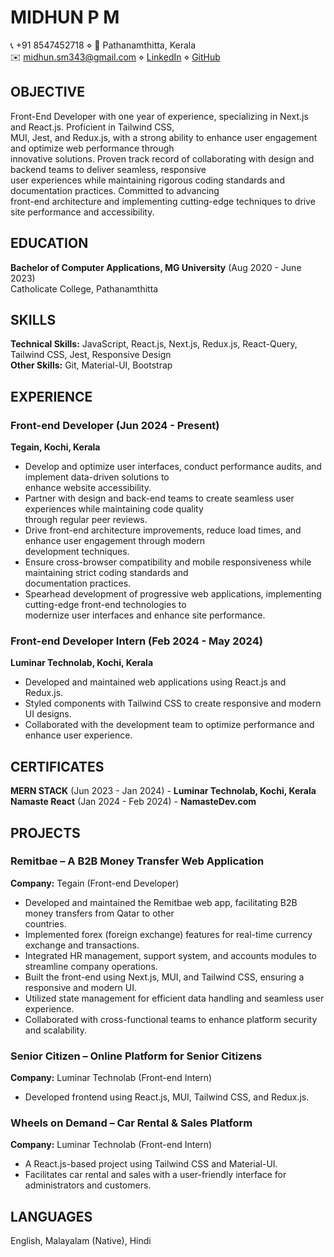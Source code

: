 # MIDHUN P M  
📞 +91 8547452718 ⋄ 📍 Pathanamthitta, Kerala  
✉️ midhun.sm343@gmail.com ⋄ [LinkedIn](https://www.linkedin.com/in/midhun-p-m-98b90b211/) ⋄ [GitHub](https://github.com/midhun2208)  

## OBJECTIVE  
Front-End Developer with one year of experience, specializing in Next.js and React.js. Proficient in Tailwind CSS,  
MUI, Jest, and Redux.js, with a strong ability to enhance user engagement and optimize web performance through  
innovative solutions. Proven track record of collaborating with design and backend teams to deliver seamless, responsive  
user experiences while maintaining rigorous coding standards and documentation practices. Committed to advancing  
front-end architecture and implementing cutting-edge techniques to drive site performance and accessibility.  

## EDUCATION  
**Bachelor of Computer Applications, MG University** (Aug 2020 - June 2023)  
Catholicate College, Pathanamthitta  

## SKILLS  
**Technical Skills:** JavaScript, React.js, Next.js, Redux.js, React-Query, Tailwind CSS, Jest, Responsive Design  
**Other Skills:** Git, Material-UI, Bootstrap  

## EXPERIENCE  
### Front-end Developer (Jun 2024 - Present)  
**Tegain, Kochi, Kerala**  
- Develop and optimize user interfaces, conduct performance audits, and implement data-driven solutions to  
  enhance website accessibility.  
- Partner with design and back-end teams to create seamless user experiences while maintaining code quality  
  through regular peer reviews.  
- Drive front-end architecture improvements, reduce load times, and enhance user engagement through modern  
  development techniques.  
- Ensure cross-browser compatibility and mobile responsiveness while maintaining strict coding standards and  
  documentation practices.  
- Spearhead development of progressive web applications, implementing cutting-edge front-end technologies to  
  modernize user interfaces and enhance site performance.  

### Front-end Developer Intern (Feb 2024 - May 2024)  
**Luminar Technolab, Kochi, Kerala**  
- Developed and maintained web applications using React.js and Redux.js.  
- Styled components with Tailwind CSS to create responsive and modern UI designs.  
- Collaborated with the development team to optimize performance and enhance user experience.  

## CERTIFICATES  
**MERN STACK** (Jun 2023 - Jan 2024) - **Luminar Technolab, Kochi, Kerala**  
**Namaste React** (Jan 2024 - Feb 2024) - **NamasteDev.com**  

## PROJECTS  
### **Remitbae – A B2B Money Transfer Web Application**  
**Company:** Tegain (Front-end Developer)  
- Developed and maintained the Remitbae web app, facilitating B2B money transfers from Qatar to other  
  countries.  
- Implemented forex (foreign exchange) features for real-time currency exchange and transactions.  
- Integrated HR management, support system, and accounts modules to streamline company operations.  
- Built the front-end using Next.js, MUI, and Tailwind CSS, ensuring a responsive and modern UI.  
- Utilized state management for efficient data handling and seamless user experience.  
- Collaborated with cross-functional teams to enhance platform security and scalability.  

### **Senior Citizen – Online Platform for Senior Citizens**  
**Company:** Luminar Technolab (Front-end Intern)  
- Developed frontend using React.js, MUI, Tailwind CSS, and Redux.js.  

### **Wheels on Demand – Car Rental & Sales Platform**  
**Company:** Luminar Technolab (Front-end Intern)  
- A React.js-based project using Tailwind CSS and Material-UI.  
- Facilitates car rental and sales with a user-friendly interface for administrators and customers.  

## LANGUAGES  
English, Malayalam (Native), Hindi  
